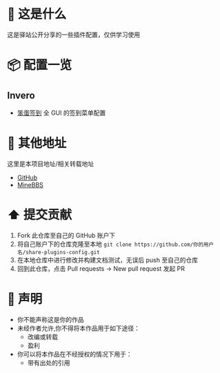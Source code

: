 # 🤔 这是什么

这是驿站公开分享的一些插件配置，仅供学习使用

# 📦 配置一览

## Invero

- [笨蛋签到](https://github.com/postyizhan/share-plugins-config/tree/signin) 全 GUI 的签到菜单配置

# 🔖 其他地址

这里是本项目地址/相关转载地址

- [GitHub](https://github.com/postyizhan/share-plugins-config)
- [MineBBS](https://www.minebbs.com/threads/nitwikit-geyser.26356/)

# ⬆️ 提交贡献

1. Fork 此仓库至自己的 GitHub 账户下
2. 将自己账户下的仓库克隆至本地
   `git clone https://github.com/你的用户名/share-plugins-config.git`
3. 在本地仓库中进行修改并构建文档测试，无误后 push 至自己的仓库
4. 回到此仓库，点击 Pull requests -> New pull request 发起 PR

# 📢 声明

- 你不能声称这是你的作品
- 未经作者允许,你不得将本作品用于如下途径：
  - 改编或转载
  - 盈利
- 你可以将本作品在不经授权的情况下用于：
  - 带有出处的引用
